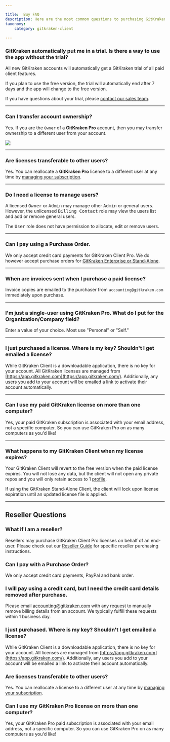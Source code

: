 ```yaml
---

title:  Buy FAQ
description: Here are the most common questions to purchasing GitKraken licenses.
taxonomy:
    category: gitkraken-client
    
---
```



### GitKraken automatically put me in a trial. Is there a way to use the app without the trial?

All new GitKraken accounts will automatically get a GitKraken trial of all paid client features. 

If you plan to use the free version, the trial will automatically end after 7 days and the app will change to the free version.

If you have questions about your trial, please [contact our sales team](https://www.gitkraken.com/contact#sales).

***

### Can I transfer account ownership?

Yes. If you are the `Owner` of a <strong>GitKraken Pro</strong> account, then you may transfer ownership to a different user from your account.

<img src="/img/documentation/managing-organizations/buy/transfer-ownership.png" srcset="/img/documentation/managing-organizations/buy/transfer-ownership.png" class="img-responsive center img-bordered">


***

### Are licenses transferable to other users?

Yes. You can reallocate a <strong>GitKraken Pro</strong> license to a different user at any time by [managing your subscription](/account/organizations).


***

### Do I need a license to manage users?

A licensed <kbd>Owner</kbd> or <kbd>Admin</kbd> may manage other <kbd>Admin</kbd> or general users. However, the unlicensed <kbd>Billing Contact</kbd> role may view the users list and add or remove general users.

The <kbd>User</kbd> role does not have permission to allocate, edit or remove users. 

***

### Can I pay using a Purchase Order.

We only accept credit card payments for GitKraken Client Pro. We do however accept purchase orders for [GitKraken Enterprise or Stand-Alone](https://gitkraken.com/pricing).

***

### When are invoices sent when I purchase a paid license?

Invoice copies are emailed to the purchaser from `accounting@gitkraken.com` immediately upon purchase. 

***

### I'm just a single-user using GitKraken Pro. What do I put for the Organization/Company field?

Enter a value of your choice. Most use "Personal" or "Self." 

***

### I just purchased a license. Where is my key? Shouldn't I get emailed a license?

While GitKraken Client is a downloadable application, there is no key for your account. All GitKraken licenses are managed from [https://app.gitkraken.com](https://app.gitkraken.com/). Additionally, any users you add to your account will be emailed a link to activate their account automatically.

***

### Can I use my paid GitKraken license on more than one computer?

Yes, your paid GitKraken subscription is associated with your email address, not a specific computer. So you can use GitKraken Pro on as many computers as you'd like!

***

### What happens to my GitKraken Client when my license expires?

Your GitKraken Client will revert to the free version when the paid license expires. You will not lose any data, but the client will not open any private repos and you will only retain access to 1 [profile](/start-here/profiles/).

If using the GitKraken Stand-Alone Client, the client will lock upon license expiration until an updated license file is applied. 

***

## Reseller Questions

### What if I am a reseller?

Resellers may purchase GitKraken Client Pro licenses on behalf of an end-user. Please check out our [Reseller Guide](/account/new-pro-purchases) for specific reseller purchasing instructions.



### Can I pay with a Purchase Order?

We only accept credit card payments, PayPal and bank order.

### I will pay using a credit card, but I need the credit card details removed after purchase.

Please email <accounting@gitkraken.com> with any request to manually remove billing details from an account. We typically fulfill these requests within 1 business day.

### I just purchased. Where is my key? Shouldn't I get emailed a license?

While GitKraken Client is a downloadable application, there is no key for your account. All licenses are managed from [https://app.gitkraken.com](https://app.gitkraken.com/). Additionally, any users you add to your account will be emailed a link to activate their account automatically.

### Are licenses transferable to other users?

Yes. You can reallocate a license to a different user at any time by [managing your subscription](/account/organizations).

### Can I use my GitKraken Pro license on more than one computer?

Yes, your GitKraken Pro paid subscription is associated with your email address, not a specific computer. So you can use GitKraken Pro on as many computers as you'd like!


